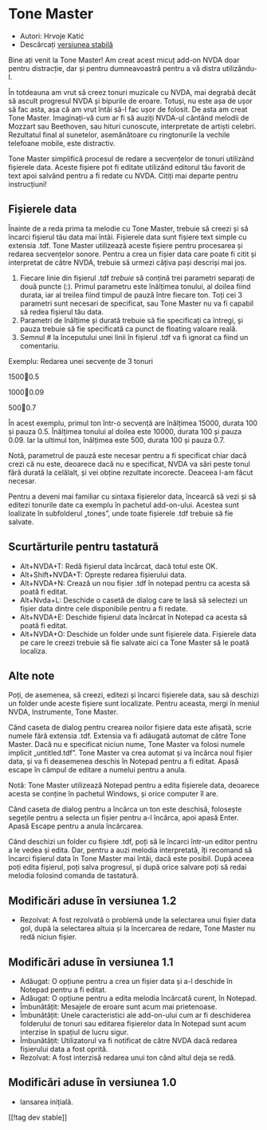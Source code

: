 # Tone Master #

* Autori: Hrvoje Katić
* Descărcați [versiunea stabilă][1]

Bine ați venit la Tone Master! Am creat acest micuț add-on NVDA doar pentru
distracție, dar și pentru dumneavoastră pentru a vă distra utilizându-l.

În totdeauna am vrut să creez tonuri muzicale cu NVDA, mai degrabă decât să
ascult progresul NVDA și bipurile de eroare. Totuși, nu este așa de ușor să
fac asta, așa că am vrut întâi să-l fac ușor de folosit. De asta am creat
Tone Master. Imaginați-vă cum ar fi să auziți NVDA-ul cântând melodii de
Mozzart sau Beethoven, sau hituri cunoscute, interpretate de artiști
celebri. Rezultatul final al sunetelor, asemănătoare cu ringtonurile la
vechile telefoane mobile, este distractiv.

Tone Master simplifică procesul de redare a secvențelor de tonuri utilizând
fișierele data. Aceste fișiere pot fi editate utilizând editorul tău favorit
de text apoi salvând pentru a fi redate cu NVDA. Citiți mai departe pentru
instrucțiuni!

## Fișierele data

Înainte de a reda prima ta melodie cu Tone Master, trebuie să creezi și să
încarci fișierul tău data mai întâi. Fișierele data sunt fișiere text simple
cu extensia .tdf. Tone Master utilizează aceste fișiere pentru procesarea și
redarea secvențelor sonore. Pentru a crea un fișier data care poate fi citit
și interpretat de către NVDA, trebuie să urmezi câțiva pași descriși mai
jos.

1. Fiecare linie din fișierul .tdf *trebuie* să conțină trei parametri
   separați de două puncte (:). Primul parametru este înălțimea tonului, al
   doilea fiind durata, iar al treilea fiind timpul de pauză între fiecare
   ton. Toți cei 3 parametri sunt necesari de specificat, sau Tone Master nu
   va fi capabil să redea fișierul tău data.
2. Parametri de înălțime și durată trebuie să fie specificați ca întregi, și
   pauza trebuie să fie specificată ca punct de floating valoare reală.
3. Semnul # la începutului unei linii în fișierul .tdf va fi ignorat ca
   fiind un comentariu.

Exemplu: Redarea unei secvențe de 3 tonuri

1500:100:0.5

1000:100:0.09

500:100:0.7

În acest exemplu, primul ton într-o secvență are înălțimea 15000, durata 100
și pauza 0.5. Înălțimea tonului al doilea este 10000, durata 100 și pauza
0.09. Iar la ultimul ton, înălțimea este 500, durata 100 și pauza 0.7.

Notă, parametrul de pauză este necesar pentru a fi specificat chiar dacă
crezi că nu este, deoarece dacă nu e specificat, NVDA va sări peste tonul
fără durată la celălalt, și vei obține rezultate incorecte. Deaceea l-am
făcut necesar.

Pentru a deveni mai familiar cu sintaxa fișierelor data, încearcă să vezi și
să editezi tonurile date ca exemplu în pachetul add-on-ului. Acestea sunt
loalizate în subfolderul „tones”, unde toate fișierele .tdf trebuie să fie
salvate.

## Scurtărturile pentru tastatură

* Alt+NVDA+T: Redă fișierul data încărcat, dacă totul este OK.
* Alt+Shift+NVDA+T: Oprește redarea fișierului data.
* Alt+NVDA+N: Crează un nou fișier .tdf în notepad pentru ca acesta să poată
  fi editat.
* Alt+Nvda+L: Deschide o casetă de dialog care te lasă să selectezi un
  fișier data dintre cele disponibile pentru a fi redate.
* Alt+NVDA+E: Deschide fișierul data încărcat în Notepad ca acesta să poată
  fi editat.
* Alt+NVDA+O: Deschide un folder unde sunt fișierele data. Fișierele data pe
  care le creezi trebuie să fie salvate aici ca Tone Master să le poată
  localiza.

## Alte note

Poți, de asemenea, să creezi, editezi și încarci fișierele data, sau să
deschizi un folder unde aceste fișiere sunt localizate. Pentru aceasta,
mergi în meniul NVDA, Instrumente, Tone Master.

Când caseta de dialog pentru crearea noilor fișiere data este afișată, scrie
numele fără extensia .tdf. Extensia va fi adăugată automat de către Tone
Master. Dacă nu e specificat niciun nume, Tone Master va folosi numele
implicit „untitled.tdf”. Tone Master va crea automat și va încărca noul
fișier data, și va fi deasemenea deschis în Notepad pentru a fi
editat. Apasă escape în câmpul de editare a numelui pentru a anula.

Notă: Tone Master utilizează Notepad pentru a edita fișierele data, deoarece
acesta se conține în pachetul Windows, și orice computer îl are.

Când caseta de dialog pentru a încărca un ton este deschisă, folosește
segețile pentru a selecta un fișier pentru a-l încărca, apoi apasă
Enter. Apasă Escape pentru a anula încărcarea.

Când deschizi un folder cu fișiere .tdf, poți să le încarci într-un editor
pentru a le vedea și edita. Dar, pentru a auzi melodia interpretată, îți
recomand să încarci fișierul data în Tone Master mai întâi, dacă este
posibil. După aceea poți edita fișierul, poți salva progresul, și după orice
salvare poți să redai melodia folosind comanda de tastatură.

## Modificări aduse în versiunea 1.2

* Rezolvat: A fost rezolvată o problemă unde la selectarea unui fișier data
  gol, după la selectarea altuia și la încercarea de redare, Tone Master nu
  redă niciun fișier.

## Modificări aduse în versiunea 1.1

* Adăugat: O opțiune pentru a crea un fișier data și a-l deschide în Notepad
  pentru a fi editat.
* Adăugat: O opțiune pentru a edita melodia încărcată curent, în Notepad.
* Îmbunătățit: Mesajele de eroare sunt acum mai prietenoase.
* Îmbunătățit: Unele caracteristici ale add-on-ului cum ar fi deschiderea
  folderului de tonuri sau editarea fișierelor data în Notepad sunt acum
  interzise în spațiul de lucru sigur.
* Îmbunătățit: Utilizatorul va fi notificat de către NVDA dacă redarea
  fișierului data a fost oprită.
* Rezolvat: A fost interzisă redarea unui ton când altul deja se redă.

## Modificări aduse în versiunea 1.0

* lansarea inițială.

[[!tag dev stable]]

[1]: http://addons.nvda-project.org/files/get.php?file=tmast
